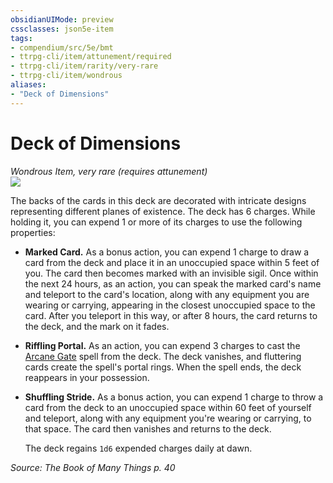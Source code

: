 ```yaml
---
obsidianUIMode: preview
cssclasses: json5e-item
tags:
- compendium/src/5e/bmt
- ttrpg-cli/item/attunement/required
- ttrpg-cli/item/rarity/very-rare
- ttrpg-cli/item/wondrous
aliases: 
- "Deck of Dimensions"
---
```

# Deck of Dimensions
*Wondrous Item, very rare (requires attunement)*  
![](/3-Mechanics/CLI/items/img/deck-of-dimensions.webp#right)  


The backs of the cards in this deck are decorated with intricate designs representing different planes of existence. The deck has 6 charges. While holding it, you can expend 1 or more of its charges to use the following properties:

- **Marked Card.** As a bonus action, you can expend 1 charge to draw a card from the deck and place it in an unoccupied space within 5 feet of you. The card then becomes marked with an invisible sigil. Once within the next 24 hours, as an action, you can speak the marked card's name and teleport to the card's location, along with any equipment you are wearing or carrying, appearing in the closest unoccupied space to the card. After you teleport in this way, or after 8 hours, the card returns to the deck, and the mark on it fades.  
- **Riffling Portal.** As an action, you can expend 3 charges to cast the [Arcane Gate](/3-Mechanics/CLI/spells/arcane-gate.md) spell from the deck. The deck vanishes, and fluttering cards create the spell's portal rings. When the spell ends, the deck reappears in your possession.  
- **Shuffling Stride.** As a bonus action, you can expend 1 charge to throw a card from the deck to an unoccupied space within 60 feet of yourself and teleport, along with any equipment you're wearing or carrying, to that space. The card then vanishes and returns to the deck.  

    The deck regains `1d6` expended charges daily at dawn.  

*Source: The Book of Many Things p. 40*
